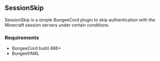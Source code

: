 SessionSkip
-----------
SessionSkip is a simple BungeeCord plugin to skip authentication with the Minecraft session servers under certain conditions.

### Requirements
* BungeeCord build 466+
* BungeeYAML
